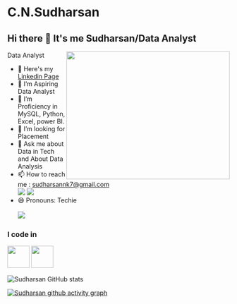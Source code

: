 # C.N.Sudharsan

## Hi there 👋 It's me Sudharsan/Data Analyst

Data Analyst
<img align="right" width="370" height="290" src="https://i.pinimg.com/originals/47/f0/34/47f0342cec72b800463bf003eac1257e.gif">
- 🔭 Here's my [Linkedin Page](https://developing-burglar-782.notion.site/Portfolio-9952ca416af44956891db9546d6b6c7a?pvs=4)                                               
- 🌱 I’m Aspiring Data Analyst
- 👯 I’m Proficiency in MySQL, Python, Excel, power BI.
- 🤔 I’m looking for Placement
- 💬 Ask me about Data in Tech and About Data Analysis
- 📫 How to reach me : sudharsannk7@gmail.com
<br /> [<img src="https://img.shields.io/badge/Instagram-1DA1F2?style=for-the-badge&logo=instagram&logoColor=white%22" />](https://www.instagram.com/career_analyst/) [<img src="https://img.shields.io/badge/LinkedIn-0077B5?style=for-the-badge&logo=linkedin&logoColor=white" />](https://www.linkedin.com/in/sudharsancn/)
- 😄 Pronouns: Techie<br/>
  <br/>![](https://komarev.com/ghpvc/?username=Sudharsan445&label=PROFILE+VIEWS)


### I code in
<img height="50" width="50" src="https://img.icons8.com/color/48/000000/python.png" /> <img height="50" width="50" src="https://img.icons8.com/color/48/000000/mysql-logo.png"/> 

![Sudharsan GitHub stats](https://github-readme-stats.vercel.app/api?username=Sudharsan45&theme=dark&show_icons=true&&hide=issues,contribs)

[![Sudharsan github activity graph](https://github-readme-activity-graph.vercel.app/graph?username=Sudharsan45&bg_color=000000&color=ffffff&line=51f565&point=ffffff&area=true&hide_border=true)](https://github.com/ashutosh00710/github-readme-activity-graph)
